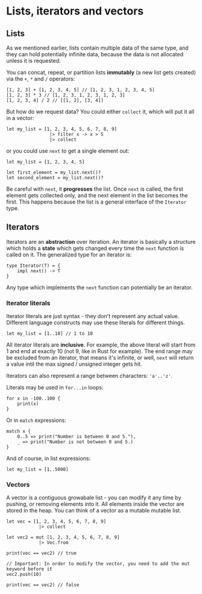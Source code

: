 
# Lists, iterators and vectors

## Lists

As we mentioned earlier, lists contain multiple data of the same type, and they can hold potentially infinite data, because the data is not allocated unless it is
requested. 

You can concat, repeat, or partition lists **immutably** (a new list gets created) via the `+`, `*` and `/` operators:

```
[1, 2, 3] + [1, 2, 3, 4, 5] // [1, 2, 3, 1, 2, 3, 4, 5]
[1, 2, 3] * 3 // [1, 2, 3, 1, 2, 3, 1, 2, 3]
[1, 2, 3, 4] / 2 // [[1, 2], [3, 4]]
```

But how do we request data? You could either `collect` it, which will put it all in a vector:

```
let my_list = [1, 2, 3, 4, 5, 6, 7, 8, 9]
                |> filter x -> x > 5
                |> collect
```

or you could use `next` to get a single element out:

```
let my_list = [1, 2, 3, 4, 5]

let first_element = my_list.next()?
let second_element = my_list.next()?
```

Be careful with `next`, it **progresses** the list. Once `next` is called, the first element gets collected only, and the next element in the list becomes the first.
This happens because the list is a general interface of the `Iterator` type.

## Iterators

Iterators are an **abstraction** over iteration. An iterator is basically a structure which holds a **state** which gets changed every time the `next` function is called on it.
The generalized type for an iterator is: 

```
type Iterator(T) = {
    impl next() -> T
}
```

Any type which implements the `next` function can potentially be an iterator. 

### Iterator literals

Iterator literals are just syntax - they don't represent any actual value. Different language constructs may use these literals for different things.

```
let my_list = [1..10] // 1 to 10
```

All iterator literals are **inclusive**. For example, the above literal will start from 1 and end at exactly 10 (not 9, like in Rust for example). The end range may be excluded
from an iterator, that means it's infinite, or well, `next` will return a value intil the max signed / unsigned integer gets hit.

Iterators can also represent a range between characters: `'a'..'z'`.

Literals may be used in `for...in` loops:

```
for x in -100..100 {
    print(x)
}
```

Or in `match` expressions:

```
match x {
    0..5 => print("Number is between 0 and 5."),
    _ => print("Number is not between 0 and 5.)
}
```

And of course, in list expressions:

```
let my_list = [1..5000]
```

### Vectors

A vector is a contiguous growabale list - you can modify it any time by pushing, or removing elements into it. All elements inside the vector are stored in the heap. You can
think of a vector as a mutable mutable list.

```
let vec = [1, 2, 3, 4, 5, 6, 7, 8, 9]
            |> collect

let vec2 = mut [1, 2, 3, 4, 5, 6, 7, 8, 9]
            |> Vec.from

print(vec == vec2) // true

// Important: In order to modify the vector, you need to add the mut keyword before it
vec2.push(10)

print(vec == vec2) // false
```






